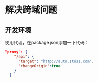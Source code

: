 # 解决跨域问题

## 开发环境

使用代理，在package.json添加一下代码：

```json
"proxy": {
    "/api": {
      "target": "http://auto.stosz.com",
      "changeOrigin":true
    }
  }
```